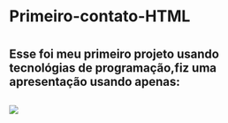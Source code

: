<h1> Primeiro-contato-HTML<h1>

<h2>Esse foi meu primeiro projeto usando tecnológias de programação,fiz uma apresentação usando apenas:<h2>

<img src="https://img.shields.io/badge/HTML5-E34F26?style=for-the-badge&logo=html5&logoColor=white">


